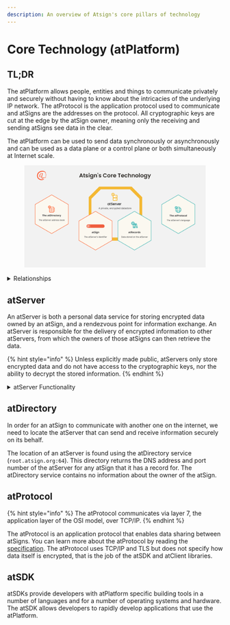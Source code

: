 ```yaml
---
description: An overview of Atsign's core pillars of technology
---
```


# Core Technology (atPlatform)

## TL;DR

The atPlatform allows people, entities and things to communicate privately and securely without having to know about the intricacies of the underlying IP network. The atProtocol is the application protocol used to communicate and atSigns are the addresses on the protocol. All cryptographic keys are cut at the edge by the atSign owner, meaning only the receiving and sending atSigns see data in the clear.

The atPlatform can be used to send data synchronously or asynchronously and can be used as a data plane or a control plane or both simultaneously at Internet scale.&#x20;

<figure><img src="../../.gitbook/assets/core-overview-simple.png" alt="Diagram of Atsign&#x27;s Core Technology"><figcaption></figcaption></figure>

<details>

<summary>Relationships</summary>

Every **atServer** is associated with _one_ **atSign**, and each atServer stores _many_ **atRecords.**

When provided an **atSign**, the **atDirectory** returns a _DNS address_ and _port number_ for its **atServer.**

The **atProtocol** is the _application layer protocol_ used to communicate with an **atServer.**

</details>

## atServer

An atServer is both a personal data service for storing encrypted data owned by an atSign, and a rendezvous point for information exchange. An atServer is responsible for the delivery of encrypted information to other atServers, from which the owners of those atSigns can then retrieve the data.

{% hint style="info" %}
Unless explicitly made public, atServers only store encrypted data and do not have access to the cryptographic keys, nor the ability to decrypt the stored information.
{% endhint %}

<details>

<summary>atServer Functionality</summary>

* Cryptographic authentication of client devices.
* Cryptographic authentication of other atServers.
* Persistence of encrypted data on behalf of the controlling atSign.
* Caching of data shared by others with the controlling atSign.
* Notification of data change events to clients (edge devices) and other atServers to facilitate delivery of information shared with them.
* Synchronization of data with multiple clients (edge devices).
* TLS wire encryption from clients to atServers using SSL certificates.
* Mutually authenticated TLS 1.2/1.3 wire encryption between atServers using SSL certificates.

</details>

## atDirectory

In order for an atSign to communicate with another one on the internet, we need to locate the atServer that can send and receive information securely on its behalf.

The location of an atServer is found using the atDirectory service (`root.atsign.org:64`). This directory returns the DNS address and port number of the atServer for any atSign that it has a record for. The atDirectory service contains no information about the owner of the atSign.

## atProtocol

{% hint style="info" %}
The atProtocol communicates via layer 7, the application layer of the OSI model, over TCP/IP.
{% endhint %}

The atProtocol is an application protocol that enables data sharing between atSigns. You can learn more about the atProtocol by reading the [specification](https://app.gitbook.com/s/OKcyQuTtJmcTiYSQrNYQ/). The atProtocol uses TCP/IP and TLS but does not specify how data itself is encrypted, that is the job of the atSDK and atClient libraries.

## atSDK

atSDKs provide developers with atPlatform specific building tools in a number of languages and for a number of operating systems and hardware. The atSDK allows developers to rapidly develop applications that use the atPlatform.

